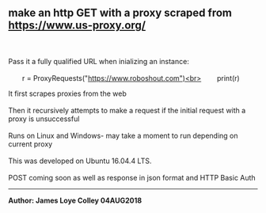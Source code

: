## make an http GET with a proxy scraped from https://www.us-proxy.org/
<br><br>
Pass it a fully qualified URL when inializing an instance:
<br><br>
&emsp;&emsp;r = ProxyRequests("https://www.roboshout.com")<br>
&emsp;&emsp;print(r)

It first scrapes proxies from the web
<br><br>
Then it recursively attempts to make a request if the initial request with a proxy is unsuccessful
<br><br>
Runs on Linux and Windows- may take a moment to run depending on current proxy
<br><br>
This was developed on Ubuntu 16.04.4 LTS.
<br><br>
POST coming soon as well as response in json format and HTTP Basic Auth
<hr>
<b>Author: James Loye Colley  04AUG2018</b>
